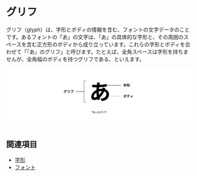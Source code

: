 # グリフ

グリフ（glyph）は、字形とボディの情報を含む、フォントの文字データのことです。あるフォントの「あ」の文字は、「あ」の具体的な字形と、その周囲のスペースを含む正方形のボディから成り立っています。これらの字形とボディを合わせて「『あ』のグリフ」と呼びます。たとえば、全角スペースは字形を持ちませんが、全角幅のボディを持つグリフである、といえます。

![字形とボディが含まれたグリフのイメージ](../images/glyph.png)

## 関連項目

- [字形](./jikei.md)
- [フォント](./font.md)
